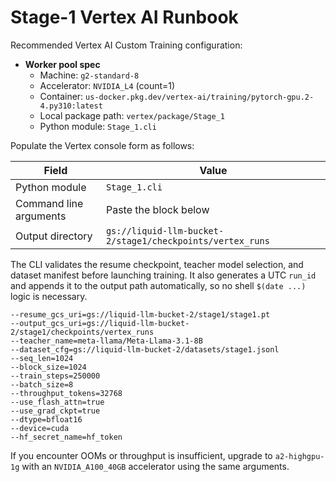 # Stage-1 Vertex AI Runbook

Recommended Vertex AI Custom Training configuration:

- **Worker pool spec**
  - Machine: `g2-standard-8`
  - Accelerator: `NVIDIA_L4` (count=1)
  - Container: `us-docker.pkg.dev/vertex-ai/training/pytorch-gpu.2-4.py310:latest`
  - Local package path: `vertex/package/Stage_1`
  - Python module: `Stage_1.cli`

Populate the Vertex console form as follows:

| Field | Value |
| ----- | ----- |
| Python module | `Stage_1.cli` |
| Command line arguments | Paste the block below |
| Output directory | `gs://liquid-llm-bucket-2/stage1/checkpoints/vertex_runs` |

The CLI validates the resume checkpoint, teacher model selection, and dataset
manifest before launching training. It also generates a UTC `run_id` and
appends it to the output path automatically, so no shell `$(date ...)` logic is
necessary.

```
--resume_gcs_uri=gs://liquid-llm-bucket-2/stage1/stage1.pt
--output_gcs_uri=gs://liquid-llm-bucket-2/stage1/checkpoints/vertex_runs
--teacher_name=meta-llama/Meta-Llama-3.1-8B
--dataset_cfg=gs://liquid-llm-bucket-2/datasets/stage1.jsonl
--seq_len=1024
--block_size=1024
--train_steps=250000
--batch_size=8
--throughput_tokens=32768
--use_flash_attn=true
--use_grad_ckpt=true
--dtype=bfloat16
--device=cuda
--hf_secret_name=hf_token
```

If you encounter OOMs or throughput is insufficient, upgrade to `a2-highgpu-1g`
with an `NVIDIA_A100_40GB` accelerator using the same arguments.
